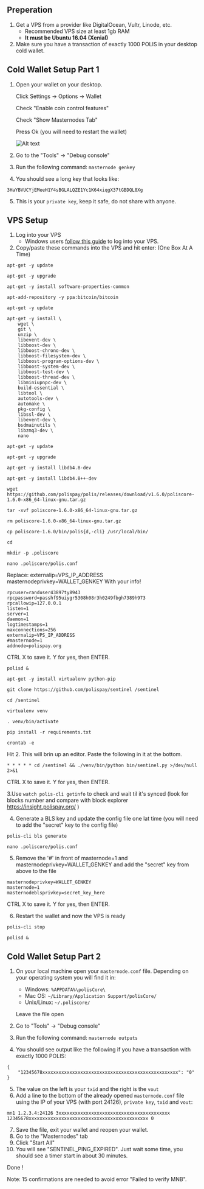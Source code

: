 ## Preperation

1. Get a VPS from a provider like DigitalOcean, Vultr, Linode, etc. 
   - Recommended VPS size at least 1gb RAM 
   - **It must be Ubuntu 16.04 (Xenial)**
2. Make sure you have a transaction of exactly 1000 POLIS in your desktop cold wallet.

## Cold Wallet Setup Part 1

1. Open your wallet on your desktop.

   Click Settings -> Options -> Wallet
   
   Check "Enable coin control features"
   
   Check "Show Masternodes Tab"
   
   Press Ok (you will need to restart the wallet)
   
   ![Alt text](https://github.com/digitalmine/Guide/blob/master/poliswalletsettings.png "Wallet Settings")

   
   
   
2. Go to the "Tools" -> "Debug console"
3. Run the following command: `masternode genkey`
4. You should see a long key that looks like:
```
3HaYBVUCYjEMeeH1Y4sBGLALQZE1Yc1K64xiqgX37tGBDQL8Xg
```
5. This is your `private key`, keep it safe, do not share with anyone.




## VPS Setup

1. Log into your VPS
   - Windows users [follow this guide](https://www.digitalocean.com/community/tutorials/how-to-log-into-your-droplet-with-putty-for-windows-users) to log into your VPS.
2. Copy/paste these commands into the VPS and hit enter: (One Box At A Time)
```
apt-get -y update
```
```
apt-get -y upgrade
```
```
apt-get -y install software-properties-common
```
```
apt-add-repository -y ppa:bitcoin/bitcoin
```
```
apt-get -y update
```
```
apt-get -y install \
    wget \
    git \
    unzip \
    libevent-dev \
    libboost-dev \
    libboost-chrono-dev \
    libboost-filesystem-dev \
    libboost-program-options-dev \
    libboost-system-dev \
    libboost-test-dev \
    libboost-thread-dev \
    libminiupnpc-dev \
    build-essential \
    libtool \
    autotools-dev \
    automake \
    pkg-config \
    libssl-dev \
    libevent-dev \
    bsdmainutils \
    libzmq3-dev \
    nano
```
```
apt-get -y update
```
```
apt-get -y upgrade
```
```
apt-get -y install libdb4.8-dev
```
```
apt-get -y install libdb4.8++-dev
```
```
wget https://github.com/polispay/polis/releases/download/v1.6.0/poliscore-1.6.0-x86_64-linux-gnu.tar.gz
```
```
tar -xvf poliscore-1.6.0-x86_64-linux-gnu.tar.gz
```
```
rm poliscore-1.6.0-x86_64-linux-gnu.tar.gz
```
```
cp poliscore-1.6.0/bin/polis{d,-cli} /usr/local/bin/
```
```
cd
```
```
mkdir -p .poliscore
```
```
nano .poliscore/polis.conf
```
Replace:
externalip=VPS_IP_ADDRESS
masternodeprivkey=WALLET_GENKEY
With your info!
```
rpcuser=randuser43897ty8943
rpcpassword=passhf95uiygr5308h08r3h0249fbgh7389h973
rpcallowip=127.0.0.1
listen=1
server=1
daemon=1
logtimestamps=1
maxconnections=256
externalip=VPS_IP_ADDRESS
#masternode=1
addnode=polispay.org
```
CTRL X to save it. Y for yes, then ENTER.
```
polisd &
```
```
apt-get -y install virtualenv python-pip
```
```
git clone https://github.com/polispay/sentinel /sentinel
```
```
cd /sentinel
```
```
virtualenv venv
```
```
. venv/bin/activate
```
```
pip install -r requirements.txt
```
```
crontab -e
```
Hit 2. This will brin up an editor. Paste the following in it at the bottom.
```
* * * * * cd /sentinel && ./venv/bin/python bin/sentinel.py >/dev/null 2>&1
```
CTRL X to save it. Y for yes, then ENTER.

3.Use `watch polis-cli getinfo` to check and wait til it's synced 
  (look for blocks number and compare with block explorer https://insight.polispay.org/ )
  
4. Generate a BLS key and update the config file one lat time (you will need to add the "secret" key to the config file)
```
polis-cli bls generate
```
```
nano .poliscore/polis.conf
```
5. Remove the '#' in front of masternode=1 and masternodeprivkey=WALLET_GENKEY and add the "secret" key from above to the file
```
masternodeprivkey=WALLET_GENKEY
masternode=1
masternodeblsprivkey=secret_key_here
```
CTRL X to save it. Y for yes, then ENTER.

6. Restart the wallet and now the VPS is ready
```
polis-cli stop
```
```
polisd &
```

## Cold Wallet Setup Part 2 

1. On your local machine open your `masternode.conf` file.
   Depending on your operating system you will find it in:
   * Windows: `%APPDATA%\polisCore\`
   * Mac OS: `~/Library/Application Support/polisCore/`
   * Unix/Linux: `~/.poliscore/`
   
   Leave the file open
2. Go to "Tools" -> "Debug console"
3. Run the following command: `masternode outputs`
4. You should see output like the following if you have a transaction with exactly 1000 POLIS:
```
{
    "12345678xxxxxxxxxxxxxxxxxxxxxxxxxxxxxxxxxxxxxxxxxxxxxxxxxx": "0"
}
```
5. The value on the left is your `txid` and the right is the `vout`
6. Add a line to the bottom of the already opened `masternode.conf` file using the IP of your
VPS (with port 24126), `private key`, `txid` and `vout`:
```
mn1 1.2.3.4:24126 3xxxxxxxxxxxxxxxxxxxxxxxxxxxxxxxxxxxxxxxxx 12345678xxxxxxxxxxxxxxxxxxxxxxxxxxxxxxxxxxxxxxxxxxxx 0 
```
7. Save the file, exit your wallet and reopen your wallet.
8. Go to the "Masternodes" tab
9. Click "Start All"
10. You will see "SENTINEL_PING_EXPIRED". Just wait some time, you should see a timer start in about 30 minutes.

Done !  

Note: 15 confirmations are needed to avoid error "Failed to verify MNB".
